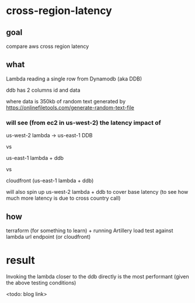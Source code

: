 # cross-region-latency

## goal
compare aws cross region latency 

## what
Lambda reading a single row from  Dynamodb (aka DDB)

ddb has 2 columns
id and data

where data is 350kb of random text generated by https://onlinefiletools.com/generate-random-text-file

### will see (from ec2 in us-west-2) the latency impact of
us-west-2 lambda -> us-east-1 DDB

vs

us-east-1 lambda + ddb

vs

cloudfront (us-east-1 lambda + ddb)


will also spin up us-west-2 lambda + ddb to cover base latency (to see how much more latency is due to cross country call)

## how
terraform (for something to learn) + running Artillery load test against lambda url endpoint (or cloudfront)

# result
Invoking the lambda closer to the ddb directly is the most performant (given the above testing conditions)

<todo: blog link>




